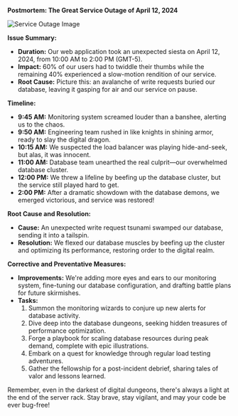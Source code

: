 **Postmortem: The Great Service Outage of April 12, 2024**

![Service Outage Image](https://image.shutterstock.com/image-vector/oops-404-error-page-not-260nw-627096893.jpg)

**Issue Summary:**
- **Duration:** Our web application took an unexpected siesta on April 12, 2024, from 10:00 AM to 2:00 PM (GMT-5).
- **Impact:** 60% of our users had to twiddle their thumbs while the remaining 40% experienced a slow-motion rendition of our service.
- **Root Cause:** Picture this: an avalanche of write requests buried our database, leaving it gasping for air and our service on pause.

**Timeline:**
- **9:45 AM:** Monitoring system screamed louder than a banshee, alerting us to the chaos.
- **9:50 AM:** Engineering team rushed in like knights in shining armor, ready to slay the digital dragon.
- **10:15 AM:** We suspected the load balancer was playing hide-and-seek, but alas, it was innocent.
- **11:00 AM:** Database team unearthed the real culprit—our overwhelmed database cluster.
- **12:00 PM:** We threw a lifeline by beefing up the database cluster, but the service still played hard to get.
- **2:00 PM:** After a dramatic showdown with the database demons, we emerged victorious, and service was restored!

**Root Cause and Resolution:**
- **Cause:** An unexpected write request tsunami swamped our database, sending it into a tailspin.
- **Resolution:** We flexed our database muscles by beefing up the cluster and optimizing its performance, restoring order to the digital realm.

**Corrective and Preventative Measures:**
- **Improvements:** We're adding more eyes and ears to our monitoring system, fine-tuning our database configuration, and drafting battle plans for future skirmishes.
- **Tasks:**
  1. Summon the monitoring wizards to conjure up new alerts for database activity.
  2. Dive deep into the database dungeons, seeking hidden treasures of performance optimization.
  3. Forge a playbook for scaling database resources during peak demand, complete with epic illustrations.
  4. Embark on a quest for knowledge through regular load testing adventures.
  5. Gather the fellowship for a post-incident debrief, sharing tales of valor and lessons learned.

Remember, even in the darkest of digital dungeons, there's always a light at the end of the server rack. Stay brave, stay vigilant, and may your code be ever bug-free!
